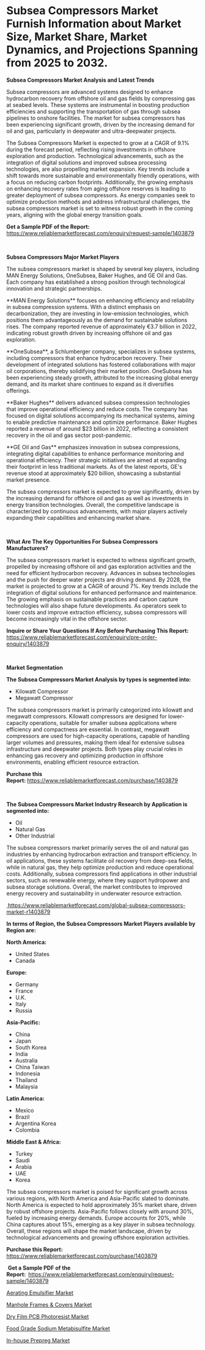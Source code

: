 <p><h1>Subsea Compressors Market Furnish Information about Market Size, Market Share, Market Dynamics, and Projections Spanning from 2025 to 2032.</h1></p><p><strong>Subsea Compressors Market Analysis and Latest Trends</strong></p>
<p><p>Subsea compressors are advanced systems designed to enhance hydrocarbon recovery from offshore oil and gas fields by compressing gas at seabed levels. These systems are instrumental in boosting production efficiencies and supporting the transportation of gas through subsea pipelines to onshore facilities. The market for subsea compressors has been experiencing significant growth, driven by the increasing demand for oil and gas, particularly in deepwater and ultra-deepwater projects.</p><p>The Subsea Compressors Market is expected to grow at a CAGR of 9.1% during the forecast period, reflecting rising investments in offshore exploration and production. Technological advancements, such as the integration of digital solutions and improved subsea processing technologies, are also propelling market expansion. Key trends include a shift towards more sustainable and environmentally friendly operations, with a focus on reducing carbon footprints. Additionally, the growing emphasis on enhancing recovery rates from aging offshore reserves is leading to greater deployment of subsea compressors. As energy companies seek to optimize production methods and address infrastructural challenges, the subsea compressors market is set to witness robust growth in the coming years, aligning with the global energy transition goals.</p></p>
<p><strong>Get a Sample PDF of the Report:&nbsp;</strong> <a href="https://www.reliablemarketforecast.com/enquiry/request-sample/1403879?utm_campaign=2011&utm_medium=2&utm_source=Github&utm_content=ia&utm_term=13012025&utm_id=subsea-compressors">https://www.reliablemarketforecast.com/enquiry/request-sample/1403879</a></p>
<p>&nbsp;</p>
<p><strong>Subsea Compressors Major Market Players</strong></p>
<p><p>The subsea compressors market is shaped by several key players, including MAN Energy Solutions, OneSubsea, Baker Hughes, and GE Oil and Gas. Each company has established a strong position through technological innovation and strategic partnerships.</p><p>**MAN Energy Solutions** focuses on enhancing efficiency and reliability in subsea compression systems. With a distinct emphasis on decarbonization, they are investing in low-emission technologies, which positions them advantageously as the demand for sustainable solutions rises. The company reported revenue of approximately €3.7 billion in 2022, indicating robust growth driven by increasing offshore oil and gas exploration.</p><p>**OneSubsea**, a Schlumberger company, specializes in subsea systems, including compressors that enhance hydrocarbon recovery. Their development of integrated solutions has fostered collaborations with major oil corporations, thereby solidifying their market position. OneSubsea has been experiencing steady growth, attributed to the increasing global energy demand, and its market share continues to expand as it diversifies offerings.</p><p>**Baker Hughes** delivers advanced subsea compression technologies that improve operational efficiency and reduce costs. The company has focused on digital solutions accompanying its mechanical systems, aiming to enable predictive maintenance and optimize performance. Baker Hughes reported a revenue of around $23 billion in 2022, reflecting a consistent recovery in the oil and gas sector post-pandemic.</p><p>**GE Oil and Gas** emphasizes innovation in subsea compressions, integrating digital capabilities to enhance performance monitoring and operational efficiency. Their strategic initiatives are aimed at expanding their footprint in less traditional markets. As of the latest reports, GE's revenue stood at approximately $20 billion, showcasing a substantial market presence.</p><p>The subsea compressors market is expected to grow significantly, driven by the increasing demand for offshore oil and gas as well as investments in energy transition technologies. Overall, the competitive landscape is characterized by continuous advancements, with major players actively expanding their capabilities and enhancing market share.</p></p>
<p>&nbsp;</p>
<p><strong>What Are The Key Opportunities For Subsea Compressors Manufacturers?</strong></p>
<p><p>The subsea compressors market is expected to witness significant growth, propelled by increasing offshore oil and gas exploration activities and the need for efficient hydrocarbon recovery. Advances in subsea technologies and the push for deeper water projects are driving demand. By 2028, the market is projected to grow at a CAGR of around 7%. Key trends include the integration of digital solutions for enhanced performance and maintenance. The growing emphasis on sustainable practices and carbon capture technologies will also shape future developments. As operators seek to lower costs and improve extraction efficiency, subsea compressors will become increasingly vital in the offshore sector.</p></p>
<p><strong>Inquire or Share Your Questions If Any Before Purchasing This Report:</strong> <a href="https://www.reliablemarketforecast.com/enquiry/pre-order-enquiry/1403879?utm_campaign=2011&utm_medium=2&utm_source=Github&utm_content=ia&utm_term=13012025&utm_id=subsea-compressors">https://www.reliablemarketforecast.com/enquiry/pre-order-enquiry/1403879</a></p>
<p>&nbsp;</p>
<p><strong>Market Segmentation</strong></p>
<p><strong>The Subsea Compressors Market Analysis by types is segmented into:</strong></p>
<p><ul><li>Kilowatt Compressor</li><li>Megawatt Compressor</li></ul></p>
<p><p>The subsea compressors market is primarily categorized into kilowatt and megawatt compressors. Kilowatt compressors are designed for lower-capacity operations, suitable for smaller subsea applications where efficiency and compactness are essential. In contrast, megawatt compressors are used for high-capacity operations, capable of handling larger volumes and pressures, making them ideal for extensive subsea infrastructure and deepwater projects. Both types play crucial roles in enhancing gas recovery and optimizing production in offshore environments, enabling efficient resource extraction.</p></p>
<p><strong>Purchase this Report:&nbsp;</strong><a href="https://www.reliablemarketforecast.com/purchase/1403879?utm_campaign=2011&utm_medium=2&utm_source=Github&utm_content=ia&utm_term=13012025&utm_id=subsea-compressors">https://www.reliablemarketforecast.com/purchase/1403879</a></p>
<p>&nbsp;</p>
<p><strong>The Subsea Compressors Market Industry Research by Application is segmented into:</strong></p>
<p><ul><li>Oil</li><li>Natural Gas</li><li>Other Industrial</li></ul></p>
<p><p>The subsea compressors market primarily serves the oil and natural gas industries by enhancing hydrocarbon extraction and transport efficiency. In oil applications, these systems facilitate oil recovery from deep-sea fields, while in natural gas, they help optimize production and reduce operational costs. Additionally, subsea compressors find applications in other industrial sectors, such as renewable energy, where they support hydropower and subsea storage solutions. Overall, the market contributes to improved energy recovery and sustainability in underwater resource extraction.</p></p>
<p><a href="https://www.reliablemarketforecast.com/global-subsea-compressors-market-r1403879?utm_campaign=2011&utm_medium=2&utm_source=Github&utm_content=ia&utm_term=13012025&utm_id=subsea-compressors">&nbsp;https://www.reliablemarketforecast.com/global-subsea-compressors-market-r1403879</a></p>
<p><strong>In terms of Region, the Subsea Compressors Market Players available by Region are:</strong></p>
<p>
    <p> <strong> North America: </strong>
        <ul>
            <li>United States</li>
            <li>Canada</li>
        </ul>
        </p> 
    <p> <strong> Europe: </strong>
        <ul>
            <li>Germany</li>
            <li>France</li>
            <li>U.K.</li>
            <li>Italy</li>
            <li>Russia</li>
        </ul>
        </p> 
    <p> <strong> Asia-Pacific: </strong>
        <ul>
            <li>China</li>
            <li>Japan</li>
            <li>South Korea</li>
            <li>India</li>
            <li>Australia</li>
            <li>China Taiwan</li>
            <li>Indonesia</li>
            <li>Thailand</li>
            <li>Malaysia</li>
        </ul>
        </p> 
    <p> <strong> Latin America: </strong>
        <ul>
            <li>Mexico</li>
            <li>Brazil</li>
            <li>Argentina Korea</li>
            <li>Colombia</li>
        </ul>
        </p> 
    <p> <strong> Middle East & Africa: </strong>
        <ul>
            <li>Turkey</li>
            <li>Saudi</li>
            <li>Arabia</li>
            <li>UAE</li>
            <li>Korea</li>
        </ul>
    </p>
    </p>
<p><p>The subsea compressors market is poised for significant growth across various regions, with North America and Asia-Pacific slated to dominate. North America is expected to hold approximately 35% market share, driven by robust offshore projects. Asia-Pacific follows closely with around 30%, fueled by increasing energy demands. Europe accounts for 20%, while China captures about 15%, emerging as a key player in subsea technology. Overall, these regions will shape the market landscape, driven by technological advancements and growing offshore exploration activities.</p></p>
<p><strong>Purchase this Report: </strong><a href="https://www.reliablemarketforecast.com/purchase/1403879?utm_campaign=2011&utm_medium=2&utm_source=Github&utm_content=ia&utm_term=13012025&utm_id=subsea-compressors">https://www.reliablemarketforecast.com/purchase/1403879</a></p>
<p>&nbsp;<strong>Get a Sample PDF of the Report:&nbsp;&nbsp;</strong><a href="https://www.reliablemarketforecast.com/enquiry/request-sample/1403879?utm_campaign=2011&utm_medium=2&utm_source=Github&utm_content=ia&utm_term=13012025&utm_id=subsea-compressors">https://www.reliablemarketforecast.com/enquiry/request-sample/1403879</a></p>
<p><strong></strong></p>
<p><p><a href="https://www.linkedin.com/pulse/revenue-demand-aerating-emulsifier-market-expected-grow-4e0ef?utm_campaign=2011&utm_medium=2&utm_source=Github&utm_content=ia&utm_term=13012025&utm_id=subsea-compressors">Aerating Emulsifier Market</a></p><p><a href="https://www.linkedin.com/pulse/global-manhole-frames-covers-market-focus-product-type-framesmanhole-w1qaf?utm_campaign=2011&utm_medium=2&utm_source=Github&utm_content=ia&utm_term=13012025&utm_id=subsea-compressors">Manhole Frames & Covers Market</a></p><p><a href="https://www.linkedin.com/pulse/dry-film-pcb-photoresist-market-trend-expected-grow-rapidly-2wwuf?utm_campaign=2011&utm_medium=2&utm_source=Github&utm_content=ia&utm_term=13012025&utm_id=subsea-compressors">Dry Film PCB Photoresist Market</a></p><p><a href="https://www.linkedin.com/pulse/food-grade-sodium-metabisulfite-market-size-cagr-141-current-bv0af?utm_campaign=2011&utm_medium=2&utm_source=Github&utm_content=ia&utm_term=13012025&utm_id=subsea-compressors">Food Grade Sodium Metabisulfite Market</a></p><p><a href="https://www.linkedin.com/pulse/significant-competition-expected-in-house-prepreg-market-v5gcf?utm_campaign=2011&utm_medium=2&utm_source=Github&utm_content=ia&utm_term=13012025&utm_id=subsea-compressors">In-house Prepreg Market</a></p></p>